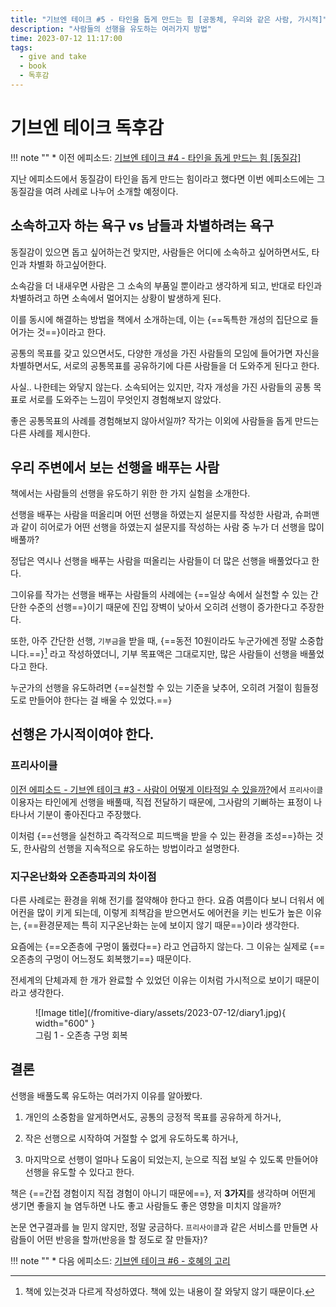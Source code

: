 ```yaml
---
title: "기브엔 테이크 #5 - 타인을 돕게 만드는 힘 [공동체, 우리와 같은 사람, 가시적]"
description: "사람들의 선행을 유도하는 여러가지 방법"
time: 2023-07-12 11:17:00
tags:
  - give and take
  - book
  - 독후감
---
```



# 기브엔 테이크 독후감

!!! note ""
    * 이전 에피소드: [기브엔 테이크 #4 - 타인을 돕게 만드는 힘 [동질감]](/fromitive-diary/diary/2023-07-11-book)

지난 에피소드에서 동질감이 타인을 돕게 만드는 힘이라고 했다면 이번 에피소드에는 그 동질감을 여려 사례로 나누어 소개할 예정이다.

## 소속하고자 하는 욕구 vs 남들과 차별하려는 욕구

동질감이 있으면 돕고 싶어하는건 맞지만, 사람들은 어디에 소속하고 싶어하면서도, 타인과 차별화 하고싶어한다.

소속감을 더 내새우면 사람은 그 소속의 부품일 뿐이라고 생각하게 되고, 반대로 타인과 차별하려고 하면 소속에서 멀어지는 상황이 발생하게 된다.

이를 동시에 해결하는 방법을 책에서 소개하는데, 이는 {==독특한 개성의 집단으로 들어가는 것==}이라고 한다.

공통의 목표를 갖고 있으면서도, 다양한 개성을 가진 사람들의 모임에 들어가면 자신을 차별하면서도, 서로의 공통목표를 공유하기에 다른 사람들을 더 도와주게 된다고 한다.

사실.. 나한테는 와닿지 않는다. 소속되어는 있지만, 각자 개성을 가진 사람들의 공통 목표로 서로를 도와주는 느낌이 무엇인지 경험해보지 않았다.

좋은 공통목표의 사례를 경험해보지 않아서일까? 작가는 이외에 사람들을 돕게 만드는 다른 사례를 제시한다.

## 우리 주변에서 보는 선행을 배푸는 사람

책에서는 사람들의 선행을 유도하기 위한 한 가지 실험을 소개한다.

선행을 배푸는 사람을 떠올리며 어떤 선행을 하였는지 설문지를 작성한 사람과, 슈퍼맨과 같이 히어로가 어떤 선행을 하였는지 설문지를 작성하는 사람 중 누가 더 선행을 많이 배풀까?

정답은 역시나 선행을 배푸는 사람을 떠올리는 사람들이 더 많은 선행을 배풀었다고 한다.

그이유를 작가는 선행을 배푸는 사람들의 사례에는 {==일상 속에서 실천할 수 있는 간단한 수준의 선행==}이기 때문에 진입 장벽이 낮아서 오히려 선행이 증가한다고 주장한다.

또한, 아주 간단한 선행, `기부금`을 받을 때, {==동전 10원이라도 누군가에겐 정말 소중합니다.==}[^1] 라고 작성하였더니, 기부 목표액은 그대로지만, 많은 사람들이 선행을 배풀었다고 한다.

누군가의 선행을 유도하려면 {==실천할 수 있는 기준을 낮추어, 오히려 거절이 힘들정도로 만들어야 한다는 걸 배울 수 있었다.==}

[^1]: 책에 있는것과 다르게 작성하였다. 책에 있는 내용이 잘 와닿지 않기 때문이다. 

## 선행은 가시적이여야 한다.

### 프리사이클

[이전 에피소드 - 기브엔 테이크 #3 - 사람이 어떻게 이타적일 수 있을까?](/fromitive-diary/diary/2023-07-10-book/#_4)에서 `프리사이클` 이용자는 타인에게 선행을 배풀때, 직접 전달하기 때문에, 그사람의 기뻐하는 표정이 나타나서 기분이 좋아진다고 주장했다.

이처럼 {==선행을 실천하고 즉각적으로 피드백을 받을 수 있는 환경을 조성==}하는 것도, 한사람의 선행을 지속적으로 유도하는 방법이라고 설명한다.

### 지구온난화와 오존층파괴의 차이점

다른 사례로는 환경을 위해 전기를 절약해야 한다고 한다. 요즘 여름이다 보니 더워서 에어컨을 많이 키게 되는데, 이렇게 죄책감을 받으면서도 에어컨을 키는 빈도가 높은 이유는, {==환경문제는 특히 지구온난화는 눈에 보이지 않기 때문==}이라 생각한다.

요즘에는 {==오존층에 구멍이 뚫렸다==} 라고 언급하지 않는다. 그 이유는 실제로 {==오존층의 구멍이 어느정도 회복했기==} 때문이다.

전세계의 단체과제 한 개가 완료할 수 있었던 이유는 이처럼 가시적으로 보이기 때문이라고 생각한다.

<figure markdown>
  ![Image title](/fromitive-diary/assets/2023-07-12/diary1.jpg){ width="600" }
  <figcaption>그림 1 - 오존층 구멍 회복</figcaption>
</figure>

## 결론

선행을 배풀도록 유도하는 여러가지 이유를 알아봤다.

1. 개인의 소중함을 알게하면서도, 공통의 긍정적 목표를 공유하게 하거나,

2. 작은 선행으로 시작하여 거절할 수 없게 유도하도록 하거나,

3. 마지막으로 선행이 얼마나 도움이 되었는지, 눈으로 직접 보일 수 있도록 만들어야 선행을 유도할 수 있다고 한다.

책은 {==간접 경험이지 직접 경험이 아니기 때문에==}, 저 **3가지**를 생각하며 어떤게 생기면 좋을지 늘 염두하면 나도 좋고 사람들도 좋은 영향을 미치지 않을까?

논문 연구결과를 늘 믿지 않지만, 정말 궁금하다. `프리사이클`과 같은 서비스를 만들면 사람들이 어떤 반응을 할까(반응을 할 정도로 잘 만들자)?

!!! note ""
    * 다음 에피소드: [기브엔 테이크 #6 - 호혜의 고리](/fromitive-diary/diary/2023-07-13-book)





